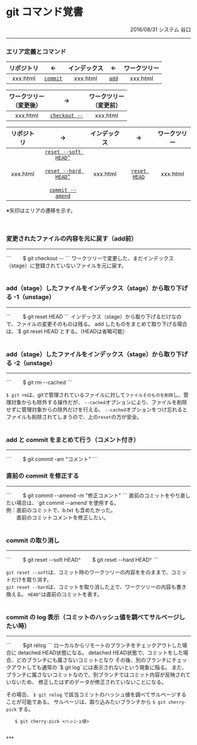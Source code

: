 <link href="style.css" rel="stylesheet"></link>

# git コマンド覚書

<div style="text-align: right">2016/08/31 システム 谷口</div>

***
### エリア定義とコマンド
|リポジトリ|←|インデックス|←|ワークツリー|
|:--:|:--:|:--:|:--:|:--:|
|xxx.html|[`commit`](#commit)|xxx.html|[`add`](#commit)|xxx.html|


|ワークツリー<br />（変更後）|→|ワークツリー<br />（変更前）|
|:--:|:--:|:--:|
|xxx.html|[`checkout --`](#checkout)|xxx.html|


|リポジトリ|→|インデックス|→|ワークツリー|
|:--:|:--:|:--:|:--:|:--:|
|xxx.html|[`reset --soft HEAD^`](#softhard)<br /><br />[`reset --hard HEAD^`](#softhard)<br /><br />[`commit --amend`](#amend)|xxx.html|[`reset HEAD`](#reset)|xxx.html|
※矢印はエリアの遷移を示す。<br />

<br />

### <a name="checkout">変更されたファイルの内容を元に戻す（add前）
<hr size="1">
```
　　$ git checkout -- <file名>
```
ワークツリーで変更した、まだインデックス（stage）に登録されていないファイルを元に戻す。
<br />
<br />

### <a name="reset">add（stage）したファイルをインデックス（stage）から取り下げる -1（unstage）
<hr size="1">
```
　　$ git reset HEAD <file名>
```
インデックス（stage）から取り下げるだけなので、ファイルの変更そのものは残る。
add したものをまとめて取り下げる場合は、`$ git reset HEAD`とする。（HEADは省略可能）
<br />
<br />

### add（stage）したファイルをインデックス（stage）から取り下げる -2（unstage）
<hr size="1">
```
　　$ git rm --cached <file名>
```


`$ git rm`は、gitで管理されているファイルに対して`ファイルそのものを削除`し、管理対象からも除外する操作だが、
`--cached`オプションにより、ファイルを削除せずに管理対象からの除外だけを行える。
`--cached`オプションをつけ忘れるとファイルも削除されてしまうので、上の`reset`の方が安全。
<br />
<br />

### <a name="commit">add と commit をまとめて行う（コメント付き）
<hr size="1">
```
　　$ git commit -am "コメント"
```
<br />

### <a name="amend">直前の commit を修正する
<hr size="1">
```
　　$ git commit --amend -m "修正コメント"
```
直前のコミットをやり直したい場合は、`git commit --amend`を使用する。<br />
例：直前のコミットで、b.txt も含めたかった。<br />
　　直前のコミットコメントを修正したい。
<br />
<br />

### <a name="softhard">commit の取り消し
<hr size="1">
```
　　$ git reset --soft HEAD^
　　$ git reset --hard HEAD^
```

`git reset --soft`は、コミット時のワークツリーの内容ををのままで、コミットだけを取り消す。<br />
`git reset --hard`は、コミットを取り消した上で、ワークツリーの内容も書き換える。
`HEAD^`は直前のコミットを表す。
<br />
<br />

### commit の log 表示（コミットのハッシュ値を調べてサルベージしたい時）
<hr size="1">
```
　　$git relog
```
ローカルからリモートのブランチをチェックアウトした場合に detached HEAD状態になる。
detached HEAD状態で、コミットをした場合、どのブランチにも属さないコミットとなり
その後、別のブランチにチェックアウトしても通常の `$ git log` には表示されないという現象に陥る。
また、ブランチに属さないコミットなので、別ブランチではコミット内容が反映されていないため、
修正したはずのデータが修正されていないことになる。

その場合、 `$ git relog` で該当コミットのハッシュ値を調べてサルベージすることが可能である。
サルベージは、取り込みたいブランチから `$ git cherry-pick` する。

```
　　$ git cherry-pick <ハッシュ値>
```
<br />
***

